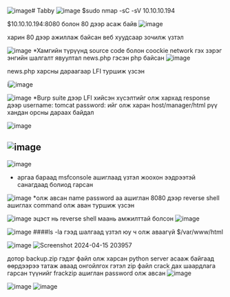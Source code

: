![image](https://github.com/T6X3G/F.NS357_Machine-s/assets/110654108/ebc09a79-2121-47f8-8fe1-86b3e4d6b3c0)# Tabby
![image](https://github.com/T6X3G/F.NS357_Machine-s/assets/110654108/f444685b-a173-45a1-abc1-995299225d84)
$sudo nmap -sC -sV 10.10.10.194

$10.10.10.194:8080 болон 80 дээр асаж байв
![image](https://github.com/T6X3G/F.NS357_Machine-s/assets/110654108/01d87572-9500-41b6-9549-0f2f669620af)

харин 80 дээр ажиллаж байсан веб хуудсаар зочилж үзтэл

![image](https://github.com/T6X3G/F.NS357_Machine-s/assets/110654108/c3f8d0f8-a316-4261-bea4-aa70d4599886)
*Хамгийн түрүүнд source code болон coockie network гэх зэрэг энгийн шалгалт явуултал news.php гэсэн php байсан 
![image](https://github.com/T6X3G/F.NS357_Machine-s/assets/110654108/690bb8a3-3e61-4e14-893c-d62ac4ae1eaf)

news.php харсны дараагаар LFI туршиж үзсэн

i![image](https://github.com/T6X3G/F.NS357_Machine-s/assets/110654108/a6936af8-0d70-44b3-8b00-b2fcddf8b6d5)

![image](https://github.com/T6X3G/F.NS357_Machine-s/assets/110654108/cac3dc5b-bd8d-4d0e-b310-4e0de9ba6e7b)
*Burp suite дээр LFI хийсэн хүсэлтийг олж хархад response дээр username: tomcat password: ийг олж харан 
host/manager/html рүү хандан орсны дараах байдал

![image](https://github.com/T6X3G/F.NS357_Machine-s/assets/110654108/1ef2ebb6-725e-411c-89d3-304ab7a4e56c)

![image](https://github.com/T6X3G/F.NS357_Machine-s/assets/110654108/054b9554-fb6b-49d9-aeae-1804c2eb1068)
-----
![image](https://github.com/T6X3G/F.NS357_Machine-s/assets/110654108/5c880027-09a9-4b2f-bcdb-0cae97133b03)
* аргаа бараад msfconsole ашиглаад үзтэл жоохон ээдрээтэй санагдаад болиод гарсан

  
![image](https://github.com/T6X3G/F.NS357_Machine-s/assets/110654108/ed0be4c6-45e4-4e26-a072-4bf036994964) 
*олж авсан name password аа ашиглан 8080 дээр reverse shell ашиглах command олж аван туршиж үзсэн

![image](https://github.com/T6X3G/F.NS357_Machine-s/assets/110654108/1f810f45-3bb3-465c-91d3-8d21f1920dc8)
эцэст нь reverse shell маань амжилттай болсон
![image](https://github.com/T6X3G/F.NS357_Machine-s/assets/110654108/803202ba-6188-4b6f-8e40-a339807376f0)

![image](https://github.com/T6X3G/F.NS357_Machine-s/assets/110654108/bda7a71c-006b-4b40-984b-79cc10afb3b6)
####ls -la гээд шалгаад үзтэл юу ч олж аваагүй 
$/var/www/html 

![image](https://github.com/T6X3G/F.NS357_Machine-s/assets/110654108/b628a3ee-da29-475f-9aec-1ad2b7db3403)
![Screenshot 2024-04-15 203957](https://github.com/T6X3G/F.NS357_Machine-s/assets/110654108/b9757a45-6c1c-4ef8-8697-181c351d05c8)


дотор backup.zip гэдэг файл олж харсан python server асааж байгаад өөрдээрээ татаж аваад онгойлгох гэтэл zip файл crack дах шаардлага гарсан түүнийг frackzip ашиглан password олж авсан
![image](https://github.com/T6X3G/F.NS357_Machine-s/assets/110654108/aabd1dcf-dc22-4630-a683-f320ca728ad9)

![image](https://github.com/T6X3G/F.NS357_Machine-s/assets/110654108/ad977881-ceae-4e4f-b6ed-3ede8335af08)
![image](https://github.com/T6X3G/F.NS357_Machine-s/assets/110654108/96e97bfb-24e8-4b15-ac18-beba5fff6186)




















